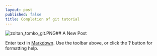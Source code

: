 ```yaml
---
layout: post
published: false
title: Completion of git tutorial
---
```

![zoltan_tomko_git.PNG]({{site.baseurl}}/img/zoltan_tomko_git.PNG)## A New Post

Enter text in [Markdown](http://daringfireball.net/projects/markdown/). Use the toolbar above, or click the **?** button for formatting help.
